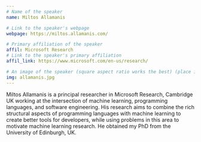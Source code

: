 ```yaml
---
# Name of the speaker
name: Miltos Allamanis

# Link to the speaker's webpage
webpage: https://miltos.allamanis.com/

# Primary affiliation of the speaker
affil: Microsoft Research
# Link to the speaker's primary affiliation
affil_link: https://www.microsoft.com/en-us/research/

# An image of the speaker (square aspect ratio works the best) (place in the `assets/img/speakers` directory)
img: allamanis.jpg
---
```


<!-- Whatever you write below will show up as the speaker's bio -->
Miltos Allamanis is a principal researcher in Microsoft Research, Cambridge UK working at the intersection of machine learning, programming languages, and software engineering. His research aims to combine the rich structural aspects of programming languages with machine learning to create better tools for developers, while using problems in this area to motivate machine learning research. He obtained my PhD from the University of Edinburgh, UK.
